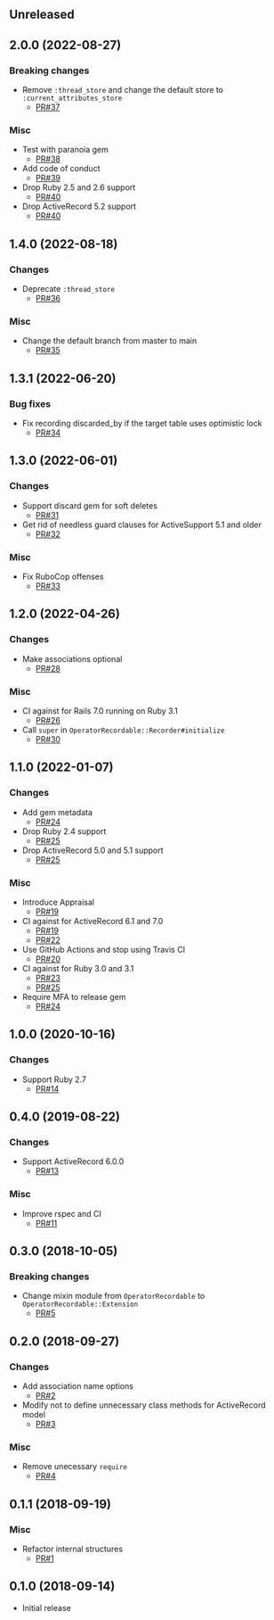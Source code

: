 ## Unreleased


## 2.0.0 (2022-08-27)

### Breaking changes

* Remove `:thread_store` and change the default store to `:current_attributes_store`
  + [PR#37](https://github.com/yujideveloper/operator_recordable/pull/37)

### Misc

* Test with paranoia gem
  + [PR#38](https://github.com/yujideveloper/operator_recordable/pull/38)
* Add code of conduct
  + [PR#39](https://github.com/yujideveloper/operator_recordable/pull/39)
* Drop Ruby 2.5 and 2.6 support
  + [PR#40](https://github.com/yujideveloper/operator_recordable/pull/40)
* Drop ActiveRecord 5.2 support
  + [PR#40](https://github.com/yujideveloper/operator_recordable/pull/40)


## 1.4.0 (2022-08-18)

### Changes

* Deprecate `:thread_store`
  + [PR#36](https://github.com/yujideveloper/operator_recordable/pull/36)

### Misc

* Change the default branch from master to main
  + [PR#35](https://github.com/yujideveloper/operator_recordable/pull/35)


## 1.3.1 (2022-06-20)

### Bug fixes

* Fix recording discarded_by if the target table uses optimistic lock
  + [PR#34](https://github.com/yujideveloper/operator_recordable/pull/34)


## 1.3.0 (2022-06-01)

### Changes

* Support discard gem for soft deletes
  + [PR#31](https://github.com/yujideveloper/operator_recordable/pull/31)
* Get rid of needless guard clauses for ActiveSupport 5.1 and older
  + [PR#32](https://github.com/yujideveloper/operator_recordable/pull/32)

### Misc

* Fix RuboCop offenses
  + [PR#33](https://github.com/yujideveloper/operator_recordable/pull/33)


## 1.2.0 (2022-04-26)

### Changes

* Make associations optional
  + [PR#28](https://github.com/yujideveloper/operator_recordable/pull/28)

### Misc

* CI against for Rails 7.0 running on Ruby 3.1
  + [PR#26](https://github.com/yujideveloper/operator_recordable/pull/26)
* Call `super` in `OperatorRecordable::Recorder#initialize`
  + [PR#30](https://github.com/yujideveloper/operator_recordable/pull/30)


## 1.1.0 (2022-01-07)

### Changes

* Add gem metadata
  + [PR#24](https://github.com/yujideveloper/operator_recordable/pull/24)
* Drop Ruby 2.4 support
  + [PR#25](https://github.com/yujideveloper/operator_recordable/pull/25)
* Drop ActiveRecord 5.0 and 5.1 support
  + [PR#25](https://github.com/yujideveloper/operator_recordable/pull/25)

### Misc

* Introduce Appraisal
  + [PR#19](https://github.com/yujideveloper/operator_recordable/pull/19)
* CI against for ActiveRecord 6.1 and 7.0
  + [PR#19](https://github.com/yujideveloper/operator_recordable/pull/19)
  + [PR#22](https://github.com/yujideveloper/operator_recordable/pull/22)
* Use GitHub Actions and stop using Travis CI
  + [PR#20](https://github.com/yujideveloper/operator_recordable/pull/20)
* CI against for Ruby 3.0 and 3.1
  + [PR#23](https://github.com/yujideveloper/operator_recordable/pull/23)
  + [PR#25](https://github.com/yujideveloper/operator_recordable/pull/25)
* Require MFA to release gem
  + [PR#24](https://github.com/yujideveloper/operator_recordable/pull/24)


## 1.0.0 (2020-10-16)

### Changes

* Support Ruby 2.7
  + [PR#14](https://github.com/yujideveloper/operator_recordable/pull/14)


## 0.4.0 (2019-08-22)

### Changes

* Support ActiveRecord 6.0.0
  + [PR#13](https://github.com/yujideveloper/operator_recordable/pull/13)

### Misc

* Improve rspec and CI
  + [PR#11](https://github.com/yujideveloper/operator_recordable/pull/11)


## 0.3.0 (2018-10-05)

### Breaking changes

* Change mixin module from `OperatorRecordable` to `OperatorRecordable::Extension`
  + [PR#5](https://github.com/yujideveloper/operator_recordable/pull/5)


## 0.2.0 (2018-09-27)

### Changes

* Add association name options
  + [PR#2](https://github.com/yujideveloper/operator_recordable/pull/2)
* Modify not to define unnecessary class methods for ActiveRecord model
  + [PR#3](https://github.com/yujideveloper/operator_recordable/pull/3)

### Misc

* Remove unecessary `require`
  + [PR#4](https://github.com/yujideveloper/operator_recordable/pull/4)


## 0.1.1 (2018-09-19)

### Misc

* Refactor internal structures
  + [PR#1](https://github.com/yujideveloper/operator_recordable/pull/1)


## 0.1.0 (2018-09-14)

* Initial release
